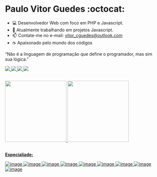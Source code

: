 # Paulo Vitor Guedes :octocat:

- :computer: Desenvolvedor Web com foco em PHP e Javascript.
- 🌱 Atualmente trabalhando em projetos Javascript.
- 📫 Contate-me no e-mail: vitor_cguedes@outlook.com
- :coffee: Apaixonado pelo mundo dos códigos

“Não é a linguagem de programação que define o programador, mas sim sua lógica.”
  
 
 <div> 
  <a href="https://www.linkedin.com/in/paulo-vitor-guedes/" target="_blank">
	<img src="https://img.shields.io/badge/-LinkedIn-%230077B5?style=for-the-badge&logo=linkedin&logoColor=white" target="_blank">
  </a>
  
  <a href="mailto:vitor_cguedes@outlook.com">
	<img src="https://img.shields.io/badge/-Outlook-%ff8c00?style=for-the-badge&logo=gmail&logoColor=white" target="_blank">
  </a>
  
  <a href="https://discordapp.com/users/PauloVitorGuedes#0607" target="_blank" rel="noreferrer">
    <img src="https://img.shields.io/badge/Discord-7289DA?style=for-the-badge&logo=discord&logoColor=white" />
  </a> 
  
  <a href="https://api.whatsapp.com/send?phone=5521981513149" target="_blank" rel="noreferrer">
    <img src="https://img.shields.io/badge/WhatsApp-25D366?style=for-the-badge&logo=whatsapp&logoColor=white" />
  </a>
  
  
  
</div>

##

<div>
  <a href="https://github.com/paulovitorguedes">
  <img height="200em" src="https://github-readme-stats.vercel.app/api?username=paulovitorguedes&show_icons=true&theme=dark&include_all_commits=true&count_private=true"/>
  <img height="200em" src="https://github-readme-stats.vercel.app/api/top-langs/?username=paulovitorguedes&layout=compact&langs_count=12&theme=dark"/>
</div>

 ##

**Especialiade:**

![image](https://img.shields.io/badge/HTML5-E34F26?style=for-the-badge&logo=html5&logoColor=white)
![image](https://img.shields.io/badge/CSS3-1572B6?style=for-the-badge&logo=css3&logoColor=white)
![image](https://img.shields.io/badge/JavaScript-F7DF1E?style=for-the-badge&logo=javascript&logoColor=black)
![image](https://img.shields.io/badge/SASS-E34F26?style=for-the-badge&logo=SASS&logoColor=white)
![image](https://img.shields.io/badge/Bootstrap-1572B6?style=for-the-badge&logo=Bootstrap&logoColor=white)
![image](https://img.shields.io/badge/PHP-1572B6?style=for-the-badge&logo=PHP&logoColor=white)
![image](https://img.shields.io/badge/MySql-1572B6?style=for-the-badge&logo=Mysql&logoColor=black)
![image](https://img.shields.io/badge/AJAX-1572B6?style=for-the-badge&logo=AJAX&logoColor=white)
![image](https://img.shields.io/badge/JQuery-F7DF1E?style=for-the-badge&logo=JQuery&logoColor=black)

